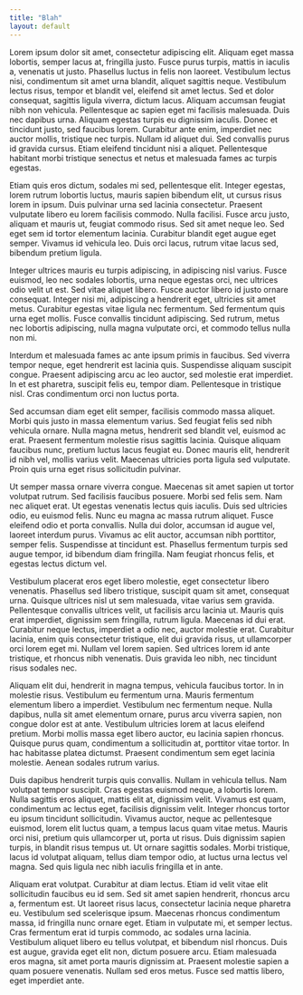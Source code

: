 ```yaml
---
title: "Blah"
layout: default
---
```

Lorem ipsum dolor sit amet, consectetur adipiscing elit. Aliquam eget massa lobortis, semper lacus at, fringilla justo. Fusce purus turpis, mattis in iaculis a, venenatis ut justo. Phasellus luctus in felis non laoreet. Vestibulum lectus nisi, condimentum sit amet urna blandit, aliquet sagittis neque. Vestibulum lectus risus, tempor et blandit vel, eleifend sit amet lectus. Sed et dolor consequat, sagittis ligula viverra, dictum lacus. Aliquam accumsan feugiat nibh non vehicula. Pellentesque ac sapien eget mi facilisis malesuada. Duis nec dapibus urna. Aliquam egestas turpis eu dignissim iaculis. Donec et tincidunt justo, sed faucibus lorem. Curabitur ante enim, imperdiet nec auctor mollis, tristique nec turpis. Nullam id aliquet dui. Sed convallis purus id gravida cursus. Etiam eleifend tincidunt nisi a aliquet. Pellentesque habitant morbi tristique senectus et netus et malesuada fames ac turpis egestas.

Etiam quis eros dictum, sodales mi sed, pellentesque elit. Integer egestas, lorem rutrum lobortis luctus, mauris sapien bibendum elit, ut cursus risus lorem in ipsum. Duis pulvinar urna sed lacinia consectetur. Praesent vulputate libero eu lorem facilisis commodo. Nulla facilisi. Fusce arcu justo, aliquam et mauris ut, feugiat commodo risus. Sed sit amet neque leo. Sed eget sem id tortor elementum lacinia. Curabitur blandit eget augue eget semper. Vivamus id vehicula leo. Duis orci lacus, rutrum vitae lacus sed, bibendum pretium ligula.

Integer ultrices mauris eu turpis adipiscing, in adipiscing nisl varius. Fusce euismod, leo nec sodales lobortis, urna neque egestas orci, nec ultrices odio velit ut est. Sed vitae aliquet libero. Fusce auctor libero id justo ornare consequat. Integer nisi mi, adipiscing a hendrerit eget, ultricies sit amet metus. Curabitur egestas vitae ligula nec fermentum. Sed fermentum quis urna eget mollis. Fusce convallis tincidunt adipiscing. Sed rutrum, metus nec lobortis adipiscing, nulla magna vulputate orci, et commodo tellus nulla non mi.

Interdum et malesuada fames ac ante ipsum primis in faucibus. Sed viverra tempor neque, eget hendrerit est lacinia quis. Suspendisse aliquam suscipit congue. Praesent adipiscing arcu ac leo auctor, sed molestie erat imperdiet. In et est pharetra, suscipit felis eu, tempor diam. Pellentesque in tristique nisl. Cras condimentum orci non luctus porta.

Sed accumsan diam eget elit semper, facilisis commodo massa aliquet. Morbi quis justo in massa elementum varius. Sed feugiat felis sed nibh vehicula ornare. Nulla magna metus, hendrerit sed blandit vel, euismod ac erat. Praesent fermentum molestie risus sagittis lacinia. Quisque aliquam faucibus nunc, pretium luctus lacus feugiat eu. Donec mauris elit, hendrerit id nibh vel, mollis varius velit. Maecenas ultricies porta ligula sed vulputate. Proin quis urna eget risus sollicitudin pulvinar.

Ut semper massa ornare viverra congue. Maecenas sit amet sapien ut tortor volutpat rutrum. Sed facilisis faucibus posuere. Morbi sed felis sem. Nam nec aliquet erat. Ut egestas venenatis lectus quis iaculis. Duis sed ultricies odio, eu euismod felis. Nunc eu magna ac massa rutrum aliquet. Fusce eleifend odio et porta convallis. Nulla dui dolor, accumsan id augue vel, laoreet interdum purus. Vivamus ac elit auctor, accumsan nibh porttitor, semper felis. Suspendisse at tincidunt est. Phasellus fermentum turpis sed augue tempor, id bibendum diam fringilla. Nam feugiat rhoncus felis, et egestas lectus dictum vel.

Vestibulum placerat eros eget libero molestie, eget consectetur libero venenatis. Phasellus sed libero tristique, suscipit quam sit amet, consequat urna. Quisque ultrices nisl ut sem malesuada, vitae varius sem gravida. Pellentesque convallis ultrices velit, ut facilisis arcu lacinia ut. Mauris quis erat imperdiet, dignissim sem fringilla, rutrum ligula. Maecenas id dui erat. Curabitur neque lectus, imperdiet a odio nec, auctor molestie erat. Curabitur lacinia, enim quis consectetur tristique, elit dui gravida risus, ut ullamcorper orci lorem eget mi. Nullam vel lorem sapien. Sed ultrices lorem id ante tristique, et rhoncus nibh venenatis. Duis gravida leo nibh, nec tincidunt risus sodales nec.

Aliquam elit dui, hendrerit in magna tempus, vehicula faucibus tortor. In in molestie risus. Vestibulum eu fermentum urna. Mauris fermentum elementum libero a imperdiet. Vestibulum nec fermentum neque. Nulla dapibus, nulla sit amet elementum ornare, purus arcu viverra sapien, non congue dolor est at ante. Vestibulum ultricies lorem at lacus eleifend pretium. Morbi mollis massa eget libero auctor, eu lacinia sapien rhoncus. Quisque purus quam, condimentum a sollicitudin at, porttitor vitae tortor. In hac habitasse platea dictumst. Praesent condimentum sem eget lacinia molestie. Aenean sodales rutrum varius.

Duis dapibus hendrerit turpis quis convallis. Nullam in vehicula tellus. Nam volutpat tempor suscipit. Cras egestas euismod neque, a lobortis lorem. Nulla sagittis eros aliquet, mattis elit at, dignissim velit. Vivamus est quam, condimentum ac lectus eget, facilisis dignissim velit. Integer rhoncus tortor eu ipsum tincidunt sollicitudin. Vivamus auctor, neque ac pellentesque euismod, lorem elit luctus quam, a tempus lacus quam vitae metus. Mauris orci nisi, pretium quis ullamcorper ut, porta ut risus. Duis dignissim sapien turpis, in blandit risus tempus ut. Ut ornare sagittis sodales. Morbi tristique, lacus id volutpat aliquam, tellus diam tempor odio, at luctus urna lectus vel magna. Sed quis ligula nec nibh iaculis fringilla et in ante.

Aliquam erat volutpat. Curabitur at diam lectus. Etiam id velit vitae elit sollicitudin faucibus eu id sem. Sed sit amet sapien hendrerit, rhoncus arcu a, fermentum est. Ut laoreet risus lacus, consectetur lacinia neque pharetra eu. Vestibulum sed scelerisque ipsum. Maecenas rhoncus condimentum massa, id fringilla nunc ornare eget. Etiam in vulputate mi, et semper lectus. Cras fermentum erat id turpis commodo, ac sodales urna lacinia. Vestibulum aliquet libero eu tellus volutpat, et bibendum nisl rhoncus. Duis est augue, gravida eget elit non, dictum posuere arcu. Etiam malesuada eros magna, sit amet porta mauris dignissim at. Praesent molestie sapien a quam posuere venenatis. Nullam sed eros metus. Fusce sed mattis libero, eget imperdiet ante.

